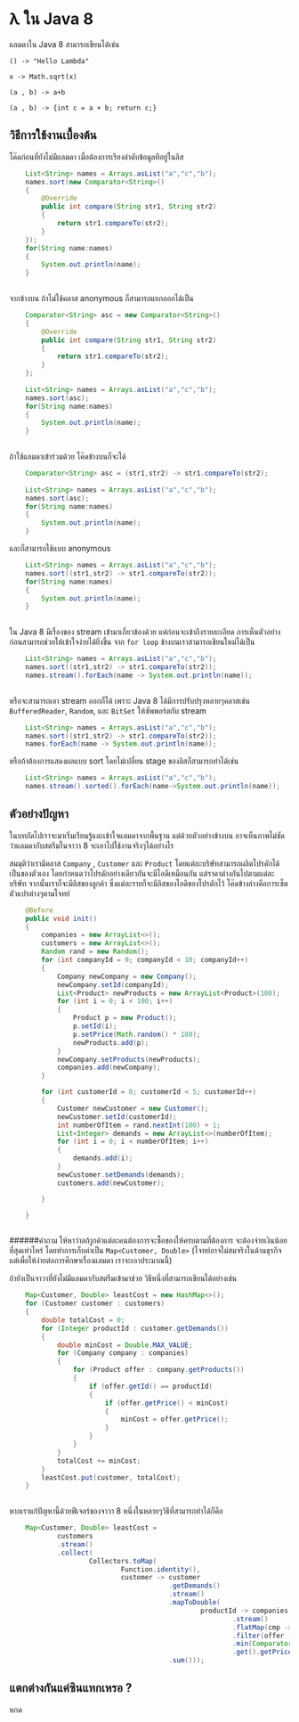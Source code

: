# λ ใน Java 8
แลมดาใน Java 8 สามารถเขียนได้เช่น 

`() -> "Hello Lambda"`

`x -> Math.sqrt(x)`

`(a , b) -> a+b`

`(a , b) -> {int c = a + b; return c;}`


##  วิธีการใช้งานเบื้องต้น
โค๊ดก่อนที่ยังไม่มีแลมดา เมื่อต้องการเรียงลำดับข้อมูลทีอยู่ในลิส
```java
	List<String> names = Arrays.asList("a","c","b");
	names.sort(new Comparator<String>()
	{
		@Override
		public int compare(String str1, String str2)
		{
			return str1.compareTo(str2);
		}
	});
	for(String name:names)
	{
		System.out.println(name);
	}
	
```

จากข้างบน ถ้าไม่ใช้คลาส anonymous ก็สามารถแยกออกได้เป็น

```java
	Comparator<String> asc = new Comparator<String>()
	{
		@Override
		public int compare(String str1, String str2)
		{
			return str1.compareTo(str2);
		}
	};
	
	List<String> names = Arrays.asList("a","c","b");
	names.sort(asc);
	for(String name:names)
	{
		System.out.println(name);
	}
	
```

ถ้าใช้แลมดาเข้าร่วมด้วย โค๊ดข้างบนก็จะได้

```java
	Comparator<String> asc = (str1,str2) -> str1.compareTo(str2);
			
	List<String> names = Arrays.asList("a","c","b");
	names.sort(asc);
	for(String name:names)
	{
		System.out.println(name);
	}

```

และก็สามารถใช้แบบ anonymous 

```java
	List<String> names = Arrays.asList("a","c","b");
	names.sort((str1,str2) -> str1.compareTo(str2));
	for(String name:names)
	{
		System.out.println(name);
	}
	
```

ใน Java 8 มีเรื่องของ stream เข้ามาเกี่ยวข้องด้วย แต่ก่อนจะเข้าถึงรายละเอียด การเห็นตัวอย่างก่อนสามารถช่วยให้เข้าใจง่ายได้ยิ่งขึ้น จาก `for loop` ข้างบนเราสามารถเขียนใหม่ได้เป็น

```java
	List<String> names = Arrays.asList("a","c","b");
	names.sort((str1,str2) -> str1.compareTo(str2));
	names.stream().forEach(name -> System.out.println(name));
	
```

หรือจะสามารถเอา stream ออกก็ได้ เพราะ Java 8 ได้มีการปรับปรุงหลายๆคลาสเช่น `BufferedReader`, `Random`, และ `BitSet` ให้ซัพพอร์ตกับ stream

```java
	List<String> names = Arrays.asList("a","c","b");
	names.sort((str1,str2) -> str1.compareTo(str2));
	names.forEach(name -> System.out.println(name));
```
หรือถ้าต้องการแสดงผลแบบ sort โดยไม่เปลี่ยน stage ของลิสก็สามารถทำได้เช่น

```java
	List<String> names = Arrays.asList("a","c","b");
	names.stream().sorted().forEach(name->System.out.println(name));	
```

##  ตัวอย่างปัญหา
ในบทถัดไปเราจะมาเริ่มเรียนรู้และเข้าใจแลมดาจากพื้นฐาน แต่ด้วยตัวอย่างข้างบน อาจเห็นภาพไม่ชัดว่าแลมดากับสตรีมในจาวา 8 จะเอาไปใช้งานจริงๆได้อย่างไร

สมมุติว่าเรามีคลาส `Company` ,  `Customer` และ `Product` โดยแต่ละบริษัทสามารถผลิตโปรดักได้เป็นของตัวเอง โดยกำหนดว่าโปรดักอย่างเดียวกันจะมีไอดีเหมือนกัน แต่ราคาต่างกันไปตามแต่ละบริษัท จากนั้นเราก็จะมีลิสของลูกค้า ซึ่งแต่ละรายก็จะมีลิสของไอดีของโปรดักไว้ โค๊ดข้างล่างคือการเซ็ตตัวแปรต่างๆตามโจทย์

```java
	@Before
	public void init()
	{
		companies = new ArrayList<>();
		customers = new ArrayList<>();
		Random rand = new Random();
		for (int companyId = 0; companyId < 10; companyId++)
		{
			Company newCompany = new Company();
			newCompany.setId(companyId);
			List<Product> newProducts = new ArrayList<Product>(100);
			for (int i = 0; i < 100; i++)
			{
				Product p = new Product();
				p.setId(i);
				p.setPrice(Math.random() * 100);
				newProducts.add(p);
			}
			newCompany.setProducts(newProducts);
			companies.add(newCompany);
		}

		for (int customerId = 0; customerId < 5; customerId++)
		{
			Customer newCustomer = new Customer();
			newCustomer.setId(customerId);
			int numberOfItem = rand.nextInt(100) + 1;
			List<Integer> demands = new ArrayList<>(numberOfItem);
			for (int i = 0; i < numberOfItem; i++)
			{
				demands.add(i);
			}
			newCustomer.setDemands(demands);
			customers.add(newCustomer);

		}

	}
	
```

######คำถาม
ให้หาว่าลถ้าูกค้าแต่ละคนต้องการจะซื้อของให้ครบตามที่ต้องการ จะต้องจ่ายเงินน้อยที่สุดเท่าไหร่ โดยทำการเก็บค่าเป็น `Map<Customer, Double>` (โจทย์อาจไม่สมจริงในด้านธุรกิจ แต่เพื่อให้ง่ายต่อการศึกษาเรื่องแลมดา เราจะเอาประมาณนี้)

ถ้ายังเป็นจาวาที่ยังไม่มีแลมดากับสตรีมเข้ามาช่วย วิธีหนึ่งที่สามารถเขียนได้อย่างเช่น

```java
	Map<Customer, Double> leastCost = new HashMap<>();
	for (Customer customer : customers)
	{
		double totalCost = 0;
		for (Integer productId : customer.getDemands())
		{
			double minCost = Double.MAX_VALUE;
			for (Company company : companies)
			{
				for (Product offer : company.getProducts())
				{
					if (offer.getId() == productId)
					{
						if (offer.getPrice() < minCost)
						{
							minCost = offer.getPrice();
						}
					}
				}
			}
			totalCost += minCost;
		}
		leastCost.put(customer, totalCost);
	}
	
```

หากเราแก้ปัญหานี้ด้วยฟีเจอร์ของจาวา 8 หนึ่งในหลายๆวิธีที่สามารถทำได้ก็คือ

```java
	Map<Customer, Double> leastCost =
			customers
			.stream()
			.collect(
					Collectors.toMap(
							Function.identity(), 
							customer -> customer
										.getDemands()
										.stream()
										.mapToDouble(
												productId -> companies
														.stream()
														.flatMap(cmp -> cmp.getProducts().stream())
														.filter(offer -> offer.getId() == productId)
														.min(Comparator.comparing(offer -> offer.getPrice()))
														.get().getPrice())
										.sum()));


```

##  แตกต่างกันแค่ซินแทกเหรอ ?
หกด


